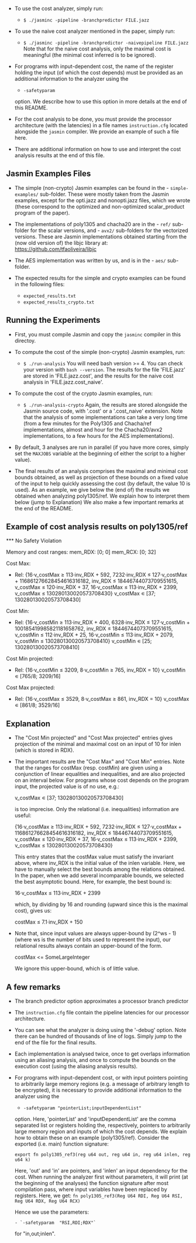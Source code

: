 - To use the cost analyzer, simply run:

     - `$ ./jasminc -pipeline -branchpredictor FILE.jazz`

- To use the naive cost analyzer mentioned in the paper, simply run:

     - `$ ./jasminc -pipeline -branchpredictor -naivepipeline FILE.jazz`
  Note that for the naive cost analysis, only the maximal cost is
  meaningful (the minimal cost inferred is to be ignored).

- For programs with input-dependent cost, the name of the register
  holding the input (of which the cost depends) must be provided as an
  additional information to the analyzer using the

     - `-safetyparam`

  option. We describe how to use this option in more details at the end
  of this README.

- For the cost analysis to be done, you must provide the processor
  architecture (with the latencies) in a file names `instruction.cfg`
  located alongside the `jasmin` compiler. We provide an example of
  such a file here.

- There are additional information on how to use and interpret the
  cost analysis results at the end of this file.

Jasmin Examples Files
--------------------------------------------------------------------
- The simple (non-crypto) Jasmin examples can be found in the
      - `simple-examples/`
  sub-folder.
  These were mostly taken from the Jasmin examples, except for the
  opti.jazz and nonopti.jazz files, which we wrote (these correspond
  to the optimized and non-optimized scalar_product program of the
  paper).

- The implementations of poly1305 and chacha20 are in the
      - `ref/`
  sub-folder for the scalar versions, and
      - `avx2/`
  sub-folders for the vectorized versions.
  These are Jasmin implementations obtained starting from the (now
  old version of) the libjc library at:
  https://github.com/tfaoliveira/libjc

- The AES implementation was written by us, and is in the
       - `aes/`
  sub-folder.

- The expected results for the simple and crypto examples can be found
  in the following files:
     - `expected_results.txt`
     - `expected_results_crypto.txt`


Running the Experiments
--------------------------------------------------------------------
- First, you must compile Jasmin and copy the `jasminc` compiler in
  this directoy.

- To compute the cost of the simple (non-crypto) Jasmin examples, run:
     - `$ ./run-analysis`
  You will need bash version >= 4.
  You can check your version with `bash --version`.
  The results for the file 'FILE.jazz' are stored in 'FILE.jazz.cost',
  and the results for the naive cost analysis in
  'FILE.jazz.cost_naive'.


- To compute the cost of the crypto Jasmin examples, run:
     - `$ ./run-analysis-crypto`
  Again, the results are stored alongside the Jasmin source code, with
  '.cost' or a '.cost_naive' extension.
  Note that the analysis of some implementations can take a very long
  time (from a few minutes for the Poly1305 and Chacha/ref
  implementations, almost and hour for the Chacha20/avx2
  implementations, to a few hours for the AES implementations).

- By default, 3 analyses are run in parallel (if you have more cores,
  simply set the `MAXJOBS` variable at the beginning of either the
  script to a higher value).

- The final results of an analysis comprises the maximal and minimal
  cost bounds obtained, as well as projection of these bounds on a
  fixed value of the input to help quickly assessing the cost (by
  default, the value 10 is used).
  As an example, we give below the (end of) the results we obtained
	when analyzing poly1305/ref. We explain how to interpret them below
	(jump to Explanation)
  We also make a few important remarks at the end of the README.



Example of cost analysis results on poly1305/ref
--------------------------------------------------------------------

*** No Safety Violation

Memory and cost ranges:
  mem_RDX: [0; 0]
  mem_RCX: [0; 32]
  
Cost Max:
* Rel:
{16·v_costMax ≥ 113·inv_RDX + 592, 7232·inv_RDX ≤ 127·v_costMax +
116861276628454616316182, inv_RDX ≤ 18446744073709551615, v_costMax ≤
120·inv_RDX + 37, 16·v_costMax ≤ 113·inv_RDX + 2399, v_costMax ≤
130280130020573708430}
v_costMax ∊ [37; 130280130020573708430]

Cost Min:
* Rel:
{16·v_costMin ≥ 113·inv_RDX + 400, 6328·inv_RDX ≤ 127·v_costMin +
100185419985821181658762, inv_RDX ≤ 18446744073709551615, v_costMin ≤
112·inv_RDX + 25, 16·v_costMin ≤ 113·inv_RDX + 2079, v_costMin ≤
130280130020573708410}
v_costMin ∊ [25; 130280130020573708410]


Cost Min projected:
* Rel:
{16·v_costMin ≤ 3209, 8·v_costMin ≥ 765, inv_RDX = 10}
v_costMin ∊ [765/8; 3209/16]


Cost Max projected:
* Rel:
{16·v_costMax ≤ 3529, 8·v_costMax ≥ 861, inv_RDX = 10}
v_costMax ∊ [861/8; 3529/16]



Explanation
--------------------------------------------------------------------
- The "Cost Min projected" and "Cost Max projected" entries gives
  projection of the minimal and maximal cost on an input of 10 for
  inlen (which is stored in RDX).

- The important results are the "Cost Max" and "Cost Min" entries.
  Note that the ranges for costMax (resp. costMin) are given using a
  conjunction of linear equalities and inequalities, and are also
  projected on an interval below.
  For programs whose cost depends on the program input, the projected
  value is of no use, e.g.:
  
     v_costMax ∊ [37; 130280130020573708430]

  is too imprecise. Only the relational (i.e. inequalities)
  information are useful:

    {16·v_costMax ≥ 113·inv_RDX + 592, 7232·inv_RDX ≤ 127·v_costMax +
     116861276628454616316182, inv_RDX ≤ 18446744073709551615,
     v_costMax ≤ 120·inv_RDX + 37, 16·v_costMax ≤ 113·inv_RDX + 2399,
     v_costMax ≤ 130280130020573708430}

  This entry states that the costMax value must satisfy the invariant
  above, where inv_RDX is the initial value of the inlen variable.
  Here, we have to manually select the best bounds among the relations
  obtained. In the paper, when we add several incomparable bounds, we
  selected the best asymptotic bound. Here, for example, the best
  bound is:

     16·v_costMax ≤ 113·inv_RDX + 2399

  which, by dividing by 16 and rounding (upward since this is the
  maximal cost), gives us:

     costMax ≤ 7.1·inv_RDX + 150

- Note that, since input values are always upper-bound by (2^ws - 1)
  (where ws is the number of bits used to represent the input), our
  relational results always contain an upper-bound of the form.

     costMax <= SomeLargeInteger

  We ignore this upper-bound, which is of little value.


		
A few remarks
--------------------------------------------------------------------
- The branch predictor option approximates a processor branch predictor

- The `instruction.cfg` file contain the pipeline latencies for our
  processor architecture.
  
- You can see what the analyzer is doing using the '-debug'
  option. Note there can be hundred of thousands of line of
  logs. Simply jump to the end of the file for the final results.

- Each implementation is analysed twice, once to get overlaps
  information using an aliasing analysis, and once to compute the
  bounds on the execution cost (using the aliasing analysis results).

- For programs with input-dependent cost, or with input pointers
  pointing to arbitrarily large memory regions (e.g. a message of
  arbitrary length to be encrypted), it is necessary to provide
  additional information to the analyzer using the

     - `-safetyparam "pointerList;inputDependentList"`

  option. Here, 'pointerList' and 'inputDependentList' are the comma
  separated list or registers holding the, respectively, pointers to
  arbitrarily large memory region and inputs of which the cost
  depends.  We explain how to obtain these on an example
  (poly1305/ref).  Consider the exported (i.e. main) function
  signature:

    `export fn
     poly1305_ref3(reg u64 out, reg u64 in, reg u64 inlen, reg u64 k)`

  Here, 'out' and 'in' are pointers, and 'inlen' an input dependency for
  the cost.
  When running the analyzer first without parameters, it will print
  (at the beginning of the analyses) the function signature after most
  compilation pass, where input variables have been replaced by
  registers. Here, we get:
     `fn
      poly1305_ref3(Reg U64 RDI, Reg U64 RSI, Reg U64 RDX, Reg U64 RCX)`

  Hence we use the parameters:
  
      - `-safetyparam  "RSI,RDI;RDX"`

  for "in,out;inlen".
  
